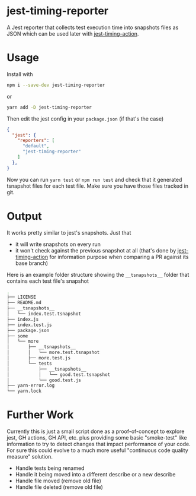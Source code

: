 # jest-timing-reporter

A Jest reporter that collects test execution time into snapshots files as JSON which can be used later with [jest-timing-action](https://github.com/javierfernandes/jest-timing-action).


# Usage

Install with

```bash
npm i --save-dev jest-timing-reporter
```

or 

```bash
yarn add -D jest-timing-reporter
```

Then edit the jest config in your `package.json` (if that's the case)

```json
{
  "jest": {
    "reporters": [
      "default",
      "jest-timing-reporter"
    ]
  },
}
```

Now you can run `yarn test` or `npm run test` and check that it generated tsnapshot files for each test file.
Make sure you have those files tracked in git.

# Output

It works pretty similar to jest's snapshots. Just that
* it will write snapshots on every run
* it won't check against the previous snapshot at all (that's done by [jest-timing-action](https://github.com/javierfernandes/jest-timing-action) for information purpose when comparing a PR against its base branch)
  
Here is an example folder structure showing the `__tsnapshots__` folder that contains each test file's snapshot

```bash
.
├── LICENSE
├── README.md
├── __tsnapshots__
│   └── index.test.tsnapshot
├── index.js
├── index.test.js
├── package.json
├── some
│   └── more
│       ├── __tsnapshots__
│       │   └── more.test.tsnapshot
│       ├── more.test.js
│       └── tests
│           ├── __tsnapshots__
│           │   └── good.test.tsnapshot
│           └── good.test.js
├── yarn-error.log
└── yarn.lock
```

# Further Work

Currently this is just a small script done as a proof-of-concept to explore jest, GH actions, GH API, etc. plus providing some basic "smoke-test" like information to try to detect changes that impact performance of your code.
For sure this could evolve to a much more useful "continuous code quality measure" solution.

* Handle tests being renamed
* Handle it being moved into a different describe or a new describe
* Handle file moved (remove old file)
* Handle file deleted (remove old file)